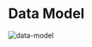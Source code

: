 # Data Model
![data-model](https://github.com/Remi-Godin/simple-log/blob/main/EntityRelation.drawio.svg)
